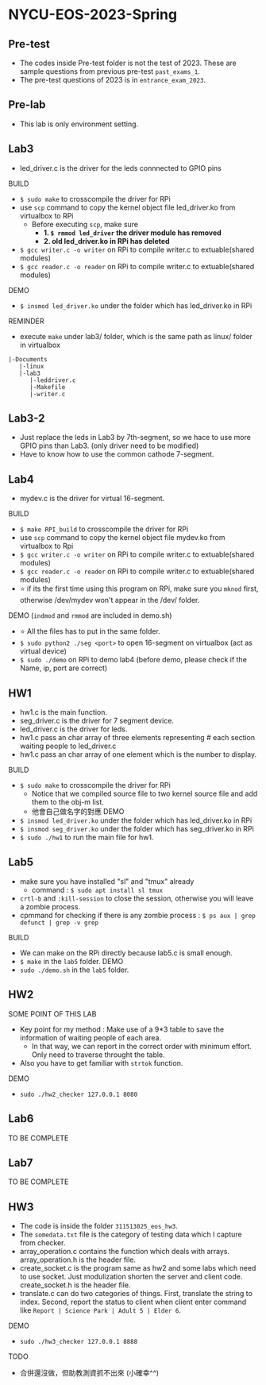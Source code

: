 # NYCU-EOS-2023-Spring

## Pre-test
- The codes inside Pre-test folder is not the test of 2023. These are sample questions from previous pre-test `past_exams_1`.
- The pre-test questions of 2023 is in `entrance_exam_2023`.

## Pre-lab
- This lab is only environment setting.

## Lab3
- led_driver.c is the driver for the leds connnected to GPIO pins

BUILD
- `$ sudo make`  to crosscompile the driver for RPi 
- use `scp` command to copy the kernel object file led_driver.ko from virtualbox to RPi
  - Before executing `scp`, make sure 
    - **1. `$ rmmod led_driver` the driver module has removed**
    - **2. old led_driver.ko in RPi has deleted**
- `$ gcc writer.c -o writer` on RPi to compile writer.c to extuable(shared modules)
- `$ gcc reader.c -o reader` on RPi to compile writer.c to extuable(shared modules)

DEMO
- `$ insmod led_driver.ko` under the folder which has led_driver.ko in RPi

REMINDER
- execute `make` under lab3/ folder, which is the same path as linux/ folder in virtualbox
```
|-Documents
   |-linux
   |-lab3
      |-leddriver.c
      |-Makefile
      |-writer.c
```

## Lab3-2
- Just replace the leds in Lab3 by 7th-segment, so we hace to use more GPIO pins than Lab3. (only driver need to be modified)
- Have to know how to use the common cathode 7-segment.

## Lab4
- mydev.c is the driver for virtual 16-segment.

BUILD
- `$ make RPI_build` to crosscompile the driver for RPi 
- use `scp` command to copy the kernel object file mydev.ko from virtualbox to Rpi
- `$ gcc writer.c -o writer` on RPi to compile writer.c to extuable(shared modules)
- `$ gcc reader.c -o reader` on RPi to compile writer.c to extuable(shared modules)
- :star: if its the first time using this program on RPi, make sure you `mknod` first, otherwise /dev/mydev won't appear in the /dev/ folder. 

DEMO (`indmod` and `rmmod` are included in demo.sh)
- :star: All the files has to put in the same folder.
- `$ sudo python2 ./seg <port>` to open 16-segment on virtualbox (act as virtual device)
- `$ sudo ./demo` on RPi to demo lab4 (before demo, please check if the Name, ip, port are correct)

## HW1
- hw1.c is the main function.
- seg_driver.c is the driver for 7 segment device.
- led_driver.c is the driver for leds.
- hw1.c pass an char array of three elements representing # each section waiting people to led_driver.c
- hw1.c pass an char array of one element which is the number to display.

BUILD
- `$ sudo make` to crosscompile the driver for RPi
  - Notice that we compiled source file to two kernel source file and add them to the obj-m list.
  - 他會自己做名字的對應
DEMO
- `$ insmod led_driver.ko` under the folder which has led_driver.ko in RPi
- `$ insmod seg_driver.ko` under the folder which has seg_driver.ko in RPi
- `$ sudo ./hw1` to run the main file for hw1.

## Lab5
- make sure you have installed "sl" and "tmux" already
  - command : `$ sudo apt install sl tmux`
- `crtl-b` and `:kill-session` to close the session, otherwise you will leave a zombie process.
- cpmmand for checking if there is any zombie process : `$ ps aux | grep defunct | grep -v grep`

BUILD
- We can make on the RPi directly because lab5.c is small enough.
- `$ make` in the `lab5` folder.
DEMO
- `sudo ./demo.sh` in the `lab5` folder.

## HW2
SOME POINT OF THIS LAB
- Key point for my method : Make use of a 9*3 table to save the information of waiting people of each area.
  - In that way, we can report in the correct order with minimum effort. Only need to traverse throught the table.
- Also you have to get familiar with `strtok` function.

DEMO
- `sudo ./hw2_checker 127.0.0.1 8080`

## Lab6
TO BE COMPLETE

## Lab7
TO BE COMPLETE

## HW3
- The code is inside the folder `311513025_eos_hw3`.
- The `somedata.txt` file is the category of testing data which I capture from checker.
- array_operation.c contains the function which deals with arrays. array_operation.h is the header file.
- create_socket.c is the program same as hw2 and some labs which need to use socket. Just modulization shorten the server and client code. create_socket.h is the header file.
- translate.c can do two categories of things. First, translate the string to index. Second, report the status to client when client enter command like `Report | Science Park | Adult 5 | Elder 6`.

DEMO
- `sudo ./hw3_checker 127.0.0.1 8888`

TODO
- 合併還沒做，但助教測資抓不出來 (小確幸^^)
